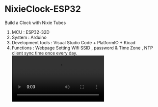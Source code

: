 # NixieClock-ESP32
Build a Clock with  Nixie Tubes 
1. MCU : ESP32-32D
2. System : Arduino 
3. Development tools : Visual Studio Code + PlatformIO + Kicad
4. Functions : Webpage Setting Wifi SSID , password & Time Zone , NTP client sync time once every day.
![Watch the video](https://github.com/yogifang/NixieClock-ESP32/blob/b5767b197a0e4acad2b2c536ae00831236462dc9/EBB6822C-6C4D-4141-BE64-C008D5BB7F1C.mp4)
